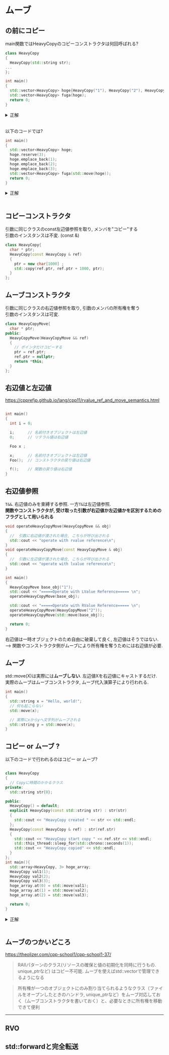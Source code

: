 # ムーブ

## の前にコピー

main関数ではHeavyCopyのコピーコンストラクタは何回呼ばれる?

```cpp
class HeavyCopy
{
  HeavyCopy(std::string str);
...
};

int main()
{
  std::vector<HeavyCopy> hoge{HeavyCopy("1"), HeavyCopy("2"), HeavyCopy("3")}; 
  std::vector<HeavyCopy> fuga(hoge);
  return 0;
}
```

<details>
<summary>正解</summary>
6回. hogeの初期化で3回, fugaへのコピーで3回.
</details>

</br>

以下のコードでは?

```cpp
int main()
{
  std::vector<HeavyCopy> hoge;
  hoge.reserve(3);
  hoge.emplace_back(1);
  hoge.emplace_back(2);
  hoge.emplace_back(3);
  std::vector<HeavyCopy> fuga(std::move(hoge));
  return 0;
}
```

<details>
<summary>正解</summary>
0回. move!
</details>

</br>

## コピーコンストラクタ

引数に同じクラスのconst左辺値参照を取り, メンバを"コピー"する  
引数のインスタンスは不変. (const &)  

```cpp
class HeavyCopy{
  char * ptr;
  HeavyCopy(const HeavyCopy & ref)
  {
    ptr = new char[1000] ;
    std::copy(ref.ptr, ref.ptr + 1000, ptr);
  }
};
```

## ムーブコンストラクタ

引数に同じクラスの右辺値参照を取り, 引数のメンバの所有権を奪う  
引数のインスタンスは可変.  

```cpp
class HeavyCopyMove{
  char * ptr;
public:
  HeavyCopyMove(HeavyCopyMove && ref)
  {
    // ポインタだけコピーする
    ptr = ref.ptr;
    ref.ptr = nullptr;
    return *this;
  }
};

```

## 右辺値と左辺値

<https://cpprefjp.github.io/lang/cpp11/rvalue_ref_and_move_semantics.html>

```cpp

int main()
{
  int i = 0;

  i;      // 名前付きオブジェクトは左辺値
  0;      // リテラル値は右辺値

  Foo x ;

  x;      // 名前付きオブジェクトは左辺値
  Foo();  // コンストラクタの戻り値は右辺値

  f();    // 関数の戻り値は右辺値
}
```

## 右辺値参照

```T&&```. 右辺値のみを束縛する参照.  一方```T&```は左辺値参照.  
**関数やコンストラクタが, 受け取った引数が右辺値か左辺値かを区別するためのフラグとして用いられる**

```cpp
void operateHeavyCopyMove(HeavyCopyMove && obj)
{
  //  引数に右辺値が渡された場合, こちらが呼び出される
  std::cout << "operate with rvalue reference\n";
}
void operateHeavyCopyMove(const HeavyCopyMove & obj)
{
  //  引数に左辺値が渡された場合, こちらが呼び出される
  std::cout << "operate with lvalue reference\n";
}

int main()
{
  HeavyCopyMove base_obj("1");
  std::cout << "=====Operate with LValue Reference===== \n";
  operateHeavyCopyMove(base_obj);

  std::cout << "=====Operate with RValue Reference===== \n";
  operateHeavyCopyMove(HeavyCopyMove("2"));
  operateHeavyCopyMove(std::move(base_obj));

  return 0;
}

```

右辺値は一時オブジェクトのため自由に破棄して良く, 左辺値はそうではない.  
--> 関数やコンストラクタ側がムーブにより所有権を奪うためには右辺値が必要.  

## ムーブ

std::move(X)は実際には**ムーブしない**. 左辺値Xを右辺値にキャストするだけ.  
実際のムーブはムーブコンストラクタ, ムーブ代入演算子により行われる.  

```cpp
int main()
{
  std::string x = "Hello, world!";
  // 何も起こらない
  std::move(x);

  // 実際にxからyへ文字列がムーブされる
  std::string y = std::move(x);
}
```

## コピー or ムーブ ?

以下のコードで行われるのはコピー or ムーブ?

```cpp

class HeavyCopy
{
  // Copyに時間のかかるクラス
private:
  std::string str{0};

public:
  HeavyCopy() = default;
  explicit HeavyCopy(const std::string str) : str(str)
  {
    std::cout << "HeavyCopy created " << str << std::endl;
  };
  HeavyCopy(const HeavyCopy & ref) : str(ref.str)
  {
    std::cout << "HeavyCopy start copy " << ref.str << std::endl;
    std::this_thread::sleep_for(std::chrono::seconds(1));
    std::cout << "HeavyCopy copied" << std::endl;
  }
};
int main(){
  std::array<HeavyCopy, 3> hoge_array;
  HeavyCopy val1(1);
  HeavyCopy val2(2);
  HeavyCopy val3(3);
  hoge_array.at(0) = std::move(val1);
  hoge_array.at(1) = std::move(val2);
  hoge_array.at(2) = std::move(val3);

  return 0;
}
```

<details>
<summary>正解</summary>
copy. ムーブコンストラクタが定義されていないので, 右辺値を代入していてもムーブ代入演算子は呼ばれない
</details>

</br>

## ムーブのつかいどころ

<https://theolizer.com/cpp-school1/cpp-school1-37/>  
> RAIIパターンのクラス(リソースの確保と値の初期化を同時に行うもの. unique_ptrなど) はコピー不可能. ムーブを使えばstd::vectorで管理できるようになる  

> 所有権が一つのオブジェクトにのみ割り当てられるようなクラス（ファイルをオープンしたときのハンドラ, unique_ptrなど）をムーブ対応しておく（ムーブコンストラクタを書いておく）と、必要なときに所有権を移動できて便利

---

## RVO

## std::forwardと完全転送
